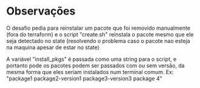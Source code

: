 # Observações

O desafio pedia para reinstalar um pacote que foi removido manualmente (fora do terraform) e o script "create.sh" reinstala o pacote mesmo que ele seja detectado no state (resolvendo o problema caso o pacote nao esteja na maquina apesar de estar no state)

A variável "install_pkgs" é passada como uma string para o script, e portanto pode os pacotes podem ser passados com ou sem versão, da mesma forma que eles seriam instalados num terminal comum. Ex: "package1  package2-version1 package3-version3 package 4"
